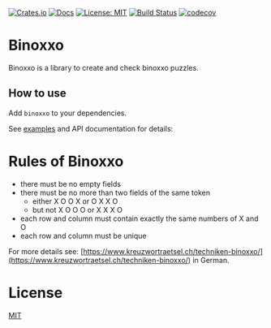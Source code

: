 [![Crates.io](https://img.shields.io/crates/v/binoxxo.svg)](https://crates.io/crates/binoxxo)
[![Docs](https://docs.rs/binoxxo/badge.svg)](https://docs.rs/binoxxo)
[![License: MIT](https://img.shields.io/badge/License-MIT-yellow.svg)](License.md)
[![Build Status](https://travis-ci.org/msuesskraut/Binoxxo.svg?branch=master)](https://travis-ci.org/msuesskraut/Binoxxo)
[![codecov](https://codecov.io/gh/msuesskraut/Binoxxo/branch/master/graph/badge.svg)](https://codecov.io/gh/msuesskraut/Binoxxo)

# Binoxxo

Binoxxo is a library to create and check binoxxo puzzles.

## How to use

Add `binoxxo` to your dependencies.

See [examples](https://github.com/msuesskraut/Binoxxo/tree/master/examples)
and API documentation for details:

# Rules of Binoxxo

* there must be no empty fields
* there must be no more than two fields of the same token
  * either X O O X or O X X O
  * but not X O O O or X X X O
* each row and column must contain exactly the same numbers of X and O
* each row and column must be unique

For more details see:
[https://www.kreuzwortraetsel.ch/techniken-binoxxo/](https://www.kreuzwortraetsel.ch/techniken-binoxxo/)
in German.

# License

[MIT](License.md)
